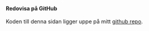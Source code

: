 #### Redovisa på GitHub

Koden till denna sidan ligger uppe på mitt [github repo](https://github.com/iFaxity/dbwebb-ramverk1).
